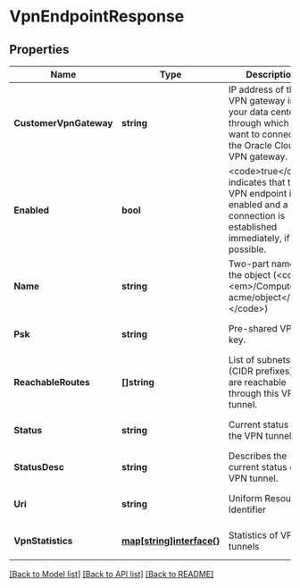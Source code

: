 # VpnEndpointResponse

## Properties
Name | Type | Description | Notes
------------ | ------------- | ------------- | -------------
**CustomerVpnGateway** | **string** | IP address of the VPN gateway in your data center through which you want to connect to the Oracle Cloud VPN gateway. | [optional] [default to null]
**Enabled** | **bool** | &lt;code&gt;true&lt;/code&gt; indicates that the VPN endpoint is enabled and a connection is established immediately, if possible. | [optional] [default to null]
**Name** | **string** | Two-part name of the object (&lt;code&gt;&lt;em&gt;/Compute-acme/object&lt;/em&gt;&lt;/code&gt;) | [optional] [default to null]
**Psk** | **string** | Pre-shared VPN key. | [optional] [default to null]
**ReachableRoutes** | **[]string** | List of subnets (CIDR prefixes) that are reachable through this VPN tunnel. | [optional] [default to null]
**Status** | **string** | Current status of the VPN tunnel. | [optional] [default to null]
**StatusDesc** | **string** | Describes the current status of the VPN tunnel. | [optional] [default to null]
**Uri** | **string** | Uniform Resource Identifier | [optional] [default to null]
**VpnStatistics** | [**map[string]interface{}**](interface{}.md) | Statistics of VPN tunnels | [optional] [default to null]

[[Back to Model list]](../README.md#documentation-for-models) [[Back to API list]](../README.md#documentation-for-api-endpoints) [[Back to README]](../README.md)


